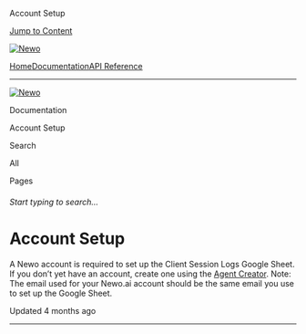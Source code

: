 Account Setup

[Jump to Content](#content)

[![Newo](https://files.readme.io/895bdeef8322f081f6d0f4507a17e414930dfddfddf1de452f458dc00698ca84-small-svgviewer-png-output_9.png)](/)

[Home](/)[Documentation](index.md)[API Reference](/reference)

* * *

[![Newo](https://files.readme.io/895bdeef8322f081f6d0f4507a17e414930dfddfddf1de452f458dc00698ca84-small-svgviewer-png-output_9.png)](/)

Documentation

Account Setup

Search

All

Pages

###### Start typing to search…

# Account Setup

A Newo account is required to set up the Client Session Logs Google Sheet. If you don’t yet have an account, create one using the [Agent Creator](https://agent.newo.ai/creator). Note: The email used for your Newo.ai account should be the same email you use to set up the Google Sheet.

Updated 4 months ago

* * *
